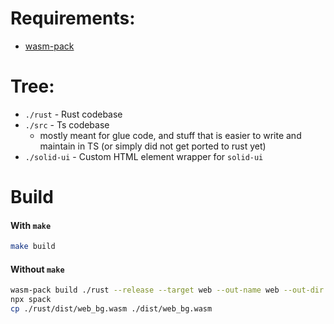 # Requirements:

- [wasm-pack](https://rustwasm.github.io/wasm-pack/installer/)

# Tree:

- `./rust` - Rust codebase
- `./src` - Ts codebase
  - mostly meant for glue code, and stuff that is easier to write and maintain in TS (or simply did not get ported to rust yet)
- `./solid-ui` - Custom HTML element wrapper for `solid-ui`

# Build

#### With `make`

```sh
make build
```

#### Without `make`

```sh
wasm-pack build ./rust --release --target web --out-name web --out-dir ./dist
npx spack
cp ./rust/dist/web_bg.wasm ./dist/web_bg.wasm
```
